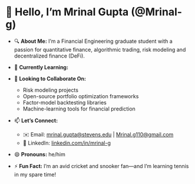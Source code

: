 # 👋 Hello, I’m Mrinal Gupta (@Mrinal-g)

- 🔍 **About Me:** I’m a Financial Engineering graduate student with a passion for quantitative finance, algorithmic trading, risk modeling and decentralized finance (DeFi).  
- 🌱 **Currently Learning:**
      
- 💼 **Looking to Collaborate On:**
  - Risk modeling projects 
  - Open-source portfolio optimization frameworks  
  - Factor-model backtesting libraries  
  - Machine-learning tools for financial prediction  
 
- 📫 **Let’s Connect:**  
  - ✉️ Email: [mrinal.gupta@stevens.edu](mailto:mrinal.gupta@stevens.edu) | [Mrinal.g110@gmail.com](mailto:Mrinal.g110@gmail.com)  
  - 🔗 LinkedIn: [linkedin.com/in/mrinal-g](https://www.linkedin.com/in/mrinal-g/)  
- 😄 **Pronouns:** he/him  
- ⚡ **Fun Fact:** I’m an avid cricket and snooker fan—and I’m learning tennis in my spare time!  

<!---
Mrinal-g/Mrinal-g is a ✨ special ✨ repository because its `README.md` (this file) appears on your GitHub profile.
You can click the Preview link to take a look at your changes.
--->
